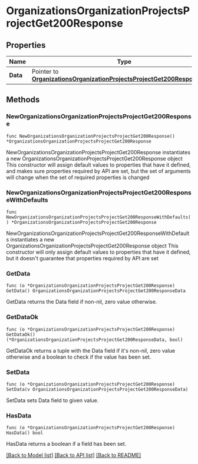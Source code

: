 # OrganizationsOrganizationProjectsProjectGet200Response

## Properties

Name | Type | Description | Notes
------------ | ------------- | ------------- | -------------
**Data** | Pointer to [**OrganizationsOrganizationProjectsProjectGet200ResponseData**](OrganizationsOrganizationProjectsProjectGet200ResponseData.md) |  | [optional] 

## Methods

### NewOrganizationsOrganizationProjectsProjectGet200Response

`func NewOrganizationsOrganizationProjectsProjectGet200Response() *OrganizationsOrganizationProjectsProjectGet200Response`

NewOrganizationsOrganizationProjectsProjectGet200Response instantiates a new OrganizationsOrganizationProjectsProjectGet200Response object
This constructor will assign default values to properties that have it defined,
and makes sure properties required by API are set, but the set of arguments
will change when the set of required properties is changed

### NewOrganizationsOrganizationProjectsProjectGet200ResponseWithDefaults

`func NewOrganizationsOrganizationProjectsProjectGet200ResponseWithDefaults() *OrganizationsOrganizationProjectsProjectGet200Response`

NewOrganizationsOrganizationProjectsProjectGet200ResponseWithDefaults instantiates a new OrganizationsOrganizationProjectsProjectGet200Response object
This constructor will only assign default values to properties that have it defined,
but it doesn't guarantee that properties required by API are set

### GetData

`func (o *OrganizationsOrganizationProjectsProjectGet200Response) GetData() OrganizationsOrganizationProjectsProjectGet200ResponseData`

GetData returns the Data field if non-nil, zero value otherwise.

### GetDataOk

`func (o *OrganizationsOrganizationProjectsProjectGet200Response) GetDataOk() (*OrganizationsOrganizationProjectsProjectGet200ResponseData, bool)`

GetDataOk returns a tuple with the Data field if it's non-nil, zero value otherwise
and a boolean to check if the value has been set.

### SetData

`func (o *OrganizationsOrganizationProjectsProjectGet200Response) SetData(v OrganizationsOrganizationProjectsProjectGet200ResponseData)`

SetData sets Data field to given value.

### HasData

`func (o *OrganizationsOrganizationProjectsProjectGet200Response) HasData() bool`

HasData returns a boolean if a field has been set.


[[Back to Model list]](../README.md#documentation-for-models) [[Back to API list]](../README.md#documentation-for-api-endpoints) [[Back to README]](../README.md)


